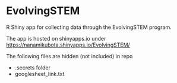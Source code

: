 # EvolvingSTEM
R Shiny app for collecting data through the EvolvingSTEM program.

The app is hosted on shinyapps.io under https://nanamikubota.shinyapps.io/EvolvingSTEM/

The following files are hidden (not included) in repo
- .secrets folder
- googlesheet_link.txt
